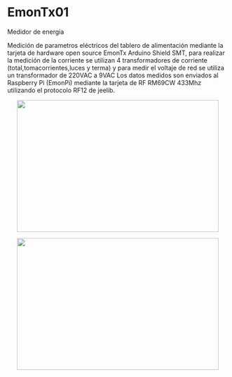 # EmonTx01
Medidor de energia

Medición de parametros eléctricos del tablero de alimentación mediante la tarjeta de hardware open source EmonTx Arduino Shield SMT, para realizar la medición de la corriente se utilizan 4 transformadores de corriente (total,tomacorrientes,luces y terma) y para medir el voltaje de red se utiliza un transformador de 220VAC a 9VAC
Los datos medidos son enviados al Raspberry Pi (EmonPi) mediante la tarjeta de RF RM69CW 433Mhz utilizando el protocolo RF12 de jeelib.

<p align="center">
  <img width="460" height="300" src="/docs/files/Tablero1.png">
</p>
<p align="center">
  <img width="460" height="300" src="/docs/files/Tablero2.png">
</p>
